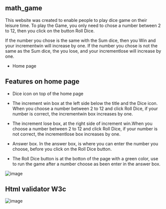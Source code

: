 ## math_game

 This website was created to enable people to play dice game on their leisure time.
 To play the Game, you only need to chose a number between 2 to 12, then you click on the button Roll Dice.

 If the number you chose is the same with the Sum dice, then you Win and your incrementwin will increase by one.
If the number you chose is not the same as the Sum dice, the you lose, and your incrementlose will increase by one.

- Home page

 ## Features on home page

- Dice icon on top of the home page

- The increment win box at the left side below  the title and the Dice icon. When you choose a  number between 2 to 12 and click Roll Dice, if your number is correct, the incrementwin box increases by one.

- The increment lose box, at the right side of increment win.When you choose a  number between 2 to 12 and click Roll Dice, if your number is not correct, the incrementlose box increases by one.

 - Answer box. In the answer box, is where you can enter the number you choose, before you click on the Roll Dice button.

  - The Roll Dice button is at the botton of the page with a green color, use to run the game after a number choose as been enter in the answer box.

    
![image](https://github.com/user-attachments/assets/98980618-26b5-4dd2-a026-eb45769e6c69)

## Html validator W3c

![image](https://github.com/user-attachments/assets/d40ac879-3d1d-4736-923c-e0540a34100d)

